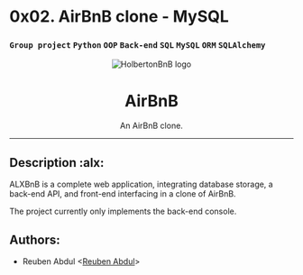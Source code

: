 # 0x02. AirBnB clone - MySQL
### `Group project` `Python` `OOP` `Back-end` `SQL` `MySQL` `ORM` `SQLAlchemy`

<p align="center">
  <img src="https://github.com/bdbaraban/AirBnB_clone/blob/master/assets/hbnb_logo.png" alt="HolbertonBnB logo">
</p>

<h1 align="center">AirBnB</h1>
<p align="center">An AirBnB clone.</p>

---
## Description :alx:

ALXBnB is a complete web application, integrating database storage,
a back-end API, and front-end interfacing in a clone of AirBnB.

The project currently only implements the back-end console.

## Authors:
* Reuben Abdul <[Reuben Abdul](https://github.com/reu12th)>
